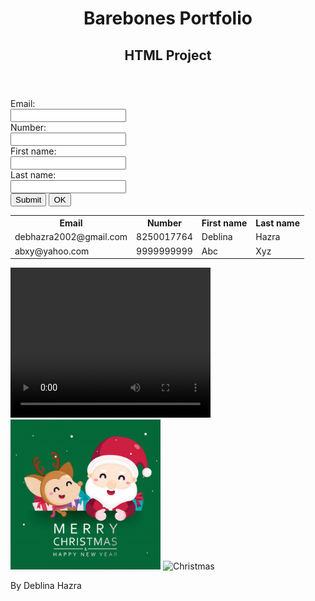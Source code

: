<!DOCTYPE html>
  <html>
  <body>
    <header>
      <h1>Barebones Portfolio</h1>
      <h2>HTML Project</h2>
    </header>
    <form>
      <label for="email">Email:</label><br>
      <input type="text" id="email" name="email"><br>
      <label for="phno">Number:</label><br>
      <input type="text" id="phno" name="phno"><br>
      <label for="fname">First name:</label><br>
      <input type="text" id="fname" name="fname"><br>
      <label for="lname">Last name:</label><br>
      <input type="text" id="lname" name="lname"><br>
      <input type="submit" value="Submit">
      <input type="button" value="OK">
     </form>
     <table>
       <tr>
         <th>Email</th>
         <th>Number</th>
         <th>First name</th>
         <th>Last name</th>
       </tr>
       <tr>
         <td>debhazra2002@gmail.com</td>
         <td>8250017764</td>
         <td>Deblina</td>
         <td>Hazra</td>
       </tr>
       <tr>
         <td>abxy@yahoo.com</td>
         <td>9999999999</td>
         <td>Abc</td>
         <td>Xyz</td>
       </tr>
     </table>
     <video width="320" height="240" controls>
       <source src="BabyCat.mp4" type="video/mp4">
       Your browser does not support the video tag.
     </video>
     <img src="merrychristmas.jpg" alt="Christmas" style="width:240px; height:240px;">
     <img src="holidaygreetings.jpg" alt="Christmas" style="width:240px; height:240px;">
     <footer>
       <p>By Deblina Hazra</p>  
     </footer>
   </body>
   </html>

